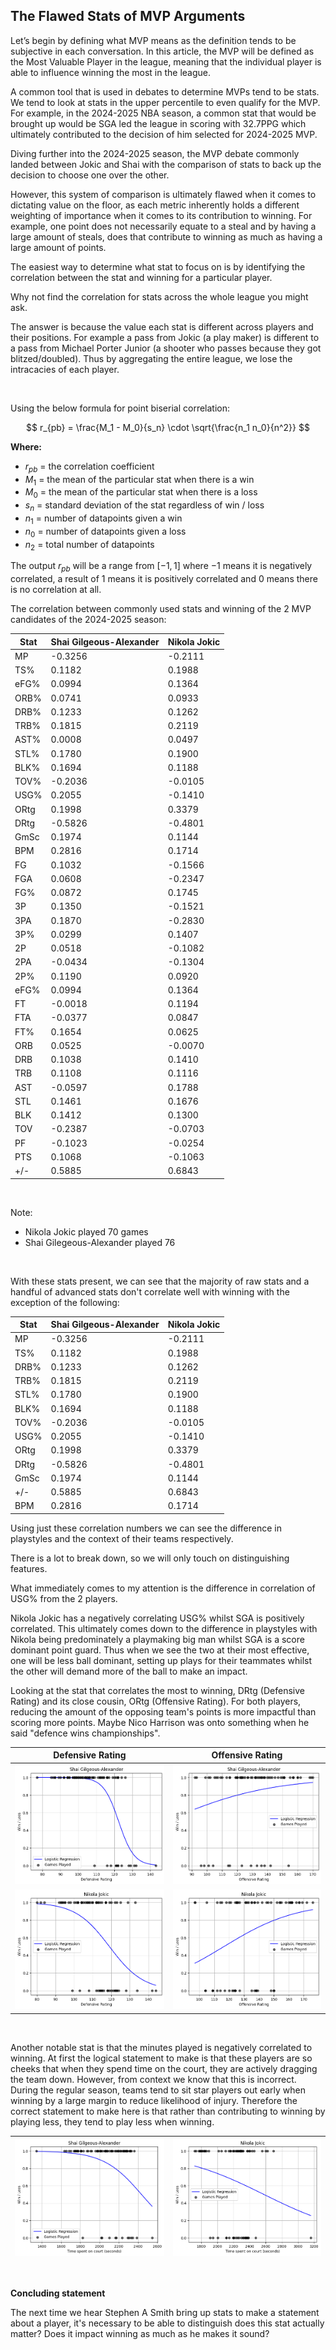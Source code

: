 ## The Flawed Stats of MVP Arguments


Let’s begin by defining what MVP means as the definition tends to be subjective in each conversation. In this article, the MVP will be defined as the Most Valuable Player in the league, meaning that the individual player is able to influence winning the most in the league.

A common tool that is used in debates to determine MVPs tend to be stats. We tend to look at stats in the upper percentile to even qualify for the MVP. For example, in the 2024-2025 NBA season, a common stat that would be brought up would be SGA led the league in scoring with 32.7PPG which ultimately contributed to the decision of him selected for 2024-2025 MVP.

Diving further into the 2024-2025 season, the MVP debate commonly landed between Jokic and Shai with the comparison of stats to back up the decision to choose one over the other. 

However, this system of comparison is ultimately flawed when it comes to dictating value on the floor, as each metric inherently holds a different weighting of importance when it comes to its contribution to winning. For example, one point does not necessarily equate to a steal and by having a large amount of steals, does that contribute to winning as much as having a large amount of points.

The easiest way to determine what stat to focus on is by identifying the correlation between the stat and winning for a particular player.

Why not find the correlation for stats across the whole league you might ask. 

The answer is because the value each stat is different across players and their positions. For example a pass from Jokic (a play maker) is different to a pass from Michael Porter Junior (a shooter who passes because they got blitzed/doubled). Thus by aggregating the entire league, we lose the intracacies of each player.

<br>

Using the below formula for point biserial correlation:

$$
r_{pb} = \frac{M_1 - M_0}{s_n} \cdot \sqrt{\frac{n_1 n_0}{n^2}}
$$

**Where:**

- $r_{pb}$ = the correlation coefficient  
- $M_1$ = the mean of the particular stat when there is a win  
- $M_0$ = the mean of the particular stat when there is a loss  
- $s_n$ = standard deviation of the stat regardless of win / loss  
- $n_1$ = number of datapoints given a win  
- $n_0$ = number of datapoints given a loss  
- $n_2$ = total number of datapoints 

The output $r_{pb}$ will be a range from $[-1, 1]$ where $-1$ means it is negatively correlated, a result of $1$ means it is positively correlated and $0$ means there is no correlation at all.
<br>

The correlation between commonly used stats and winning of the 2 MVP candidates of the 2024-2025 season:

| Stat  | Shai Gilgeous-Alexander | Nikola Jokic |
|-------|-------------------------|--------------|
| MP    | -0.3256                  | -0.2111      |
| TS%   | 0.1182                   | 0.1988       |
| eFG%  | 0.0994                   | 0.1364       |
| ORB%  | 0.0741                   | 0.0933       |
| DRB%  | 0.1233                   | 0.1262       |
| TRB%  | 0.1815                   | 0.2119       |
| AST%  | 0.0008                   | 0.0497       |
| STL%  | 0.1780                   | 0.1900       |
| BLK%  | 0.1694                   | 0.1188       |
| TOV%  | -0.2036                  | -0.0105      |
| USG%  | 0.2055                   | -0.1410      |
| ORtg  | 0.1998                   | 0.3379       |
| DRtg  | -0.5826                  | -0.4801      |
| GmSc  | 0.1974                   | 0.1144       |
| BPM   | 0.2816                   | 0.1714       |
| FG    | 0.1032                   | -0.1566      |
| FGA   | 0.0608                   | -0.2347      |
| FG%   | 0.0872                   | 0.1745       |
| 3P    | 0.1350                   | -0.1521      |
| 3PA   | 0.1870                   | -0.2830      |
| 3P%   | 0.0299                   | 0.1407       |
| 2P    | 0.0518                   | -0.1082      |
| 2PA   | -0.0434                  | -0.1304      |
| 2P%   | 0.1190                   | 0.0920       |
| eFG%  | 0.0994                   | 0.1364       |
| FT    | -0.0018                  | 0.1194       |
| FTA   | -0.0377                  | 0.0847       |
| FT%   | 0.1654                   | 0.0625       |
| ORB   | 0.0525                   | -0.0070      |
| DRB   | 0.1038                   | 0.1410       |
| TRB   | 0.1108                   | 0.1116       |
| AST   | -0.0597                  | 0.1788       |
| STL   | 0.1461                   | 0.1676       |
| BLK   | 0.1412                   | 0.1300       |
| TOV   | -0.2387                  | -0.0703      |
| PF    | -0.1023                  | -0.0254      |
| PTS   | 0.1068                   | -0.1063      |
| +/-   | 0.5885                   | 0.6843       |


<br>

Note:
- Nikola Jokic played 70 games
- Shai Gilegeous-Alexander played 76

<br>

With these stats present, we can see that the majority of raw stats and a handful of advanced stats don't correlate well with winning with the exception of the following:

| Stat  | Shai Gilgeous-Alexander | Nikola Jokic |
|-------|-------------------------|--------------|
| MP    | -0.3256                  | -0.2111      |
| TS%   | 0.1182                   | 0.1988       |
| DRB%  | 0.1233                   | 0.1262       |
| TRB%  | 0.1815                   | 0.2119       |
| STL%  | 0.1780                   | 0.1900       |
| BLK%  | 0.1694                   | 0.1188       |
| TOV%  | -0.2036                  | -0.0105      |
| USG%  | 0.2055                   | -0.1410      |
| ORtg  | 0.1998                   | 0.3379       |
| DRtg  | -0.5826                  | -0.4801      |
| GmSc  | 0.1974                   | 0.1144       |
| +/-   | 0.5885                   | 0.6843       |
| BPM   | 0.2816                   | 0.1714       |

Using just these correlation numbers we can see the difference in playstyles and the context of their teams respectively.

There is a lot to break down, so we will only touch on distinguishing features.

What immediately comes to my attention is the difference in correlation of USG% from the 2 players.

Nikola Jokic has a negatively correlating USG% whilst SGA is positively correlated. This ultimately comes down to the difference in playstyles with Nikola being predominately a playmaking big man whilst SGA is a score dominant point guard. Thus when we see the two at their most effective, one will be less ball dominant, setting up plays for their teammates whilst the other will demand more of the ball to make an impact.

Looking at the stat that correlates the most to winning, DRtg (Defensive Rating) and its close cousin, ORtg (Offensive Rating). For both players, reducing the amount of the opposing team's points is more impactful than scoring more points. Maybe Nico Harrison was onto something when he said "defence wins championships".

| Defensive Rating | Offensive Rating |
|---------|---------|
| ![SGA drtg vs winning](_posts/graphs/the_flawed_stats_of_mvp_arguments/sga_drtg.png) | ![SGA ortg vs winning](_posts/graphs/the_flawed_stats_of_mvp_arguments/sga_ortg.png) |
| ![Jokiv drtg vs winning](_posts/graphs/the_flawed_stats_of_mvp_arguments/nikola_jokic_drtg.png) | ![Jokic minutes vs winning](_posts/graphs/the_flawed_stats_of_mvp_arguments/jokic_ortg.png) |

<br>

Another notable stat is that the minutes played is negatively correlated to winning. At first the logical statement to make is that these players are so cheeks that when they spend time on the court, they are actively dragging the team down. However, from context we know that this is incorrect. During the regular season, teams tend to sit star players out early when winning by a large margin to reduce likelihood of injury. Therefore the correct statement to make here is that rather than contributing to winning by playing less, they tend to play less when winning.


| ![SGA minutes vs winning](_posts/graphs/the_flawed_stats_of_mvp_arguments/sga_minutes.png) | ![Jokic minutes vs winning](_posts/graphs/the_flawed_stats_of_mvp_arguments/jokic_minutes.png) |
|---------|---------|

<br>

**Concluding statement**

The next time we hear Stephen A Smith bring up stats to make a statement about a player, it's necessary to be able to distinguish does this stat actually matter? Does it impact winning as much as he makes it sound?